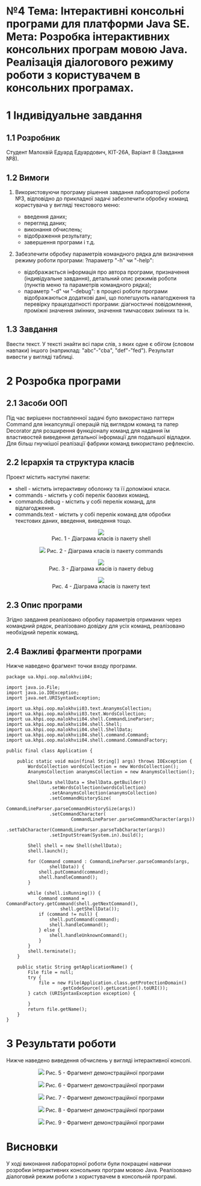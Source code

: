 # №4 Тема: Інтерактивні консольні програми для платформи Java SE.<br/>Мета: Розробка інтерактивних консольних програм мовою Java. Реалізація діалогового режиму роботи з користувачем в консольних програмах.

# 1 Індивідуальне завдання

## 1.1 Розробник

Студент Малохвій Едуард Едуардович, КІТ-26А, Варіант 8 (Завдання №8).

## 1.2 Вимоги

1. Використовуючи програму рішення завдання лабораторної роботи №3, відповідно до прикладної задачі забезпечити обробку команд користувача у вигляді текстового меню:  
    - введення даних;
    - перегляд даних;
    - виконання обчислень;
    - відображення результату;
    - завершення програми і т.д.
    
2. Забезпечити обробку параметрів командного рядка для визначення режиму роботи програми: ?параметр "-h" чи "-help":
    - відображається інформація про автора програми, призначення (індивідуальне завдання), детальний опис режимів роботи (пунктів меню та параметрів командного рядка);
    - параметр "-d" чи "-debug": в процесі роботи програми відображаються додаткові дані, що полегшують налагодження та перевірку працездатності програми: діагностичні повідомлення, проміжні значення змінних, значення тимчасових змінних та ін.

## 1.3 Завдання

Ввести текст. У тексті знайти всі пари слів, з яких одне є обігом (словом навпаки) іншого (наприклад: "abc"-"cba", "def"-"fed"). Результат вивести у вигляді таблиці.

# 2 Розробка програми

## 2.1 Засоби ООП

Під час вирішенн поставленної задачі було використано паттерн Command для інкапсуляції операцій під виглядом команд та патер Decorator для розширення функціоналу команд для надання їм властивостей виведення детальної інформації для подальшої відладки. Для більш гнучкішої реалізації фабрики команд використано рефлексію.

## 2.2 Ієрархія та структура класів

Проект містить наступні пакети:
- shell - містить інтерактивну оболонку та її допоміжні класи.
- сommands - містить у собі перелік базових команд.
- commands.debug - містить у собі перелік команд, для відлагодження.
- commands.text - містить у собі перелік команд для обробки текстових даних, введення, виведення тощо.

<p align="center">
  <img src="doc/plantuml/png/ua.khpi.oop.malokhvii04.shell.package.png"><br/>
    Рис. 1 - Діаграма класів із пакету shell
</p>

<p align="center">
    <img src="doc/plantuml/png/ua.khpi.oop.malokhvii04.shell.commands.package.png">
    Рис. 2 - Діаграма класів із пакету commands
</p>

<p align="center">
    <img src="doc/plantuml/png/ua.khpi.oop.malokhvii04.shell.commands.debug.package.png"><br/>
    Рис. 3 - Діаграма класів із пакету debug
</p>

<p align="center">
    <img src="doc/plantuml/png/ua.khpi.oop.malokhvii04.shell.commands.text.package.png"><br/>
    Рис. 4 - Діаграма класів із пакету text
</p>

## 2.3 Опис програми

Згідно завдання реалізовано обробку параметрів отриманих через командний рядок, реалізовано довідку для усіх команд, реалізовано необхідний перелік команд.

## 2.4 Важливі фрагменти програми

Нижче наведено фрагмент точки входу програми.

```
package ua.khpi.oop.malokhvii04;

import java.io.File;
import java.io.IOException;
import java.net.URISyntaxException;

import ua.khpi.oop.malokhvii03.text.AnanymsCollection;
import ua.khpi.oop.malokhvii03.text.WordsCollection;
import ua.khpi.oop.malokhvii04.shell.CommandLineParser;
import ua.khpi.oop.malokhvii04.shell.Shell;
import ua.khpi.oop.malokhvii04.shell.ShellData;
import ua.khpi.oop.malokhvii04.shell.command.Command;
import ua.khpi.oop.malokhvii04.shell.command.CommandFactory;

public final class Application {

    public static void main(final String[] args) throws IOException {
        WordsCollection wordsCollection = new WordsCollection();
        AnanymsCollection ananymsCollection = new AnanymsCollection();

        ShellData shellData = ShellData.getBuilder()
                .setWordsCollection(wordsCollection)
                .setAnanymsCollection(ananymsCollection)
                .setCommandHistorySize(
                        CommandLineParser.parseCommandHistorySize(args))
                .setCommandCharacter(
                        CommandLineParser.parseCommandCharacter(args))
                .setTabCharacter(CommandLineParser.parseTabCharacter(args))
                .setInputStream(System.in).build();

        Shell shell = new Shell(shellData);
        shell.launch();

        for (Command command : CommandLineParser.parseCommands(args,
                shellData)) {
            shell.putCommand(command);
            shell.handleCommand();
        }

        while (shell.isRunning()) {
            Command command = CommandFactory.getCommand(shell.getNextCommand(),
                    shell.getShellData());
            if (command != null) {
                shell.putCommand(command);
                shell.handleCommand();
            } else {
                shell.handleUnknownCommand();
            }
        }
        shell.terminate();
    }

    public static String getApplicationName() {
        File file = null;
        try {
            file = new File(Application.class.getProtectionDomain()
                    .getCodeSource().getLocation().toURI());
        } catch (URISyntaxException exception) {

        }
        return file.getName();
    }
}

```

# 3 Результати роботи

Нижче наведено виведення обчислень у вигляді інтерактивної консолі.

<p align="center">
    <img src="doc/images/application-1.png">
    Рис. 5 - Фрагмент демонстраційної програми
</p>

<p align="center">
    <img src="doc/images/application-2.png">
    Рис. 6 - Фрагмент демонстраційної програми
</p>

<p align="center">
    <img src="doc/images/application-3.png">
    Рис. 7 - Фрагмент демонстраційної програми
</p>

<p align="center">
    <img src="doc/images/application-4.png">
    Рис. 8 - Фрагмент демонстраційної програми
</p>
  
<p align="center">
    <img src="doc/images/application-5.png">
    Рис. 9 - Фрагмент демонстраційної програми
</p>

# Висновки

У ході виконання лабораторної роботи були покращені навички розробки інтерактивних консольних програм мовою Java. Реалізовано діалоговий режим роботи з користувачем в консольній програмі.